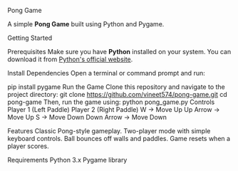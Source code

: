  Pong Game

A simple **Pong Game** built using Python and Pygame.

 Getting Started

 Prerequisites
Make sure you have **Python** installed on your system. You can download it from [Python's official website](https://www.python.org/downloads/).

Install Dependencies
Open a terminal or command prompt and run:

pip install pygame
Run the Game
Clone this repository and navigate to the project directory:
git clone https://github.com/vineet574/pong-game.git
cd pong-game
Then, run the game using:
python pong_game.py
Controls
Player 1 (Left Paddle)	Player 2 (Right Paddle)
W → Move Up	Up Arrow → Move Up
S → Move Down	Down Arrow → Move Down

 Features
Classic Pong-style gameplay.
Two-player mode with simple keyboard controls.
Ball bounces off walls and paddles.
Game resets when a player scores.



Requirements
Python 3.x
Pygame library





